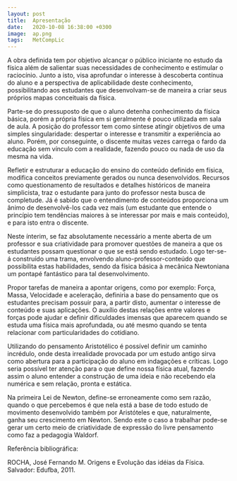 ```yaml
---
layout: post
title:  Apresentação
date:   2020-10-08 16:38:00 +0300
image:  ap.png
tags:   MetCompLic
---
```

A obra definida tem por objetivo alcançar o público iniciante no estudo da física além de salientar suas necessidades de conhecimento e estimular o raciocínio. Junto a isto, visa aprofundar o interesse à descoberta contínua do aluno e a perspectiva de aplicabilidade deste conhecimento, possibilitando aos estudantes que desenvolvam-se de maneira a criar seus próprios mapas conceituais da física.

Parte-se do pressuposto de que o aluno detenha conhecimento da física básica, porém a própria física em si geralmente é pouco utilizada em sala de aula. A posição do professor tem como síntese atingir objetivos de uma simples singularidade: despertar o interesse e transmitir a experiência ao aluno. Porém, por conseguinte, o discente muitas vezes carrega o fardo da educação sem vínculo com a realidade, fazendo pouco ou nada de uso da mesma na vida. 

Refletir e estruturar a educação do ensino do conteúdo definido em física, modifica conceitos previamente gerados ou nunca desenvolvidos. Recursos como questionamento de resultados e detalhes históricos de maneira simplicista, traz o estudante para junto do professor nesta busca de completude. Já é sabido que o entendimento de conteúdos proporciona um ânimo de desenvolvê-los cada vez mais (um estudante que entende o princípio tem tendências maiores à se interessar por mais e mais conteúdo), e para isto entra o discente.

Neste ínterim, se faz absolutamente necessário a mente aberta de um professor e sua criatividade para promover questões de maneira a que os estudantes possam questionar o que se está sendo estudado. Logo ter-se-á construído uma trama, envolvendo aluno-professor-conteúdo que possibilita estas habilidades, sendo da física básica à mecânica Newtoniana um pontapé fantástico para tal desenvolvimento.

Propor tarefas de maneira a apontar origens, como por exemplo: Força, Massa, Velocidade e aceleração, definiria a base do pensamento que os estudantes precisam possuir para, a partir disto, aumentar o interesse de conteúdo e suas aplicações. O auxílio destas relações entre valores e forças pode ajudar e definir dificuldades imensas que aparecem quando se estuda uma física mais aprofundada, ou até mesmo quando se tenta relacionar com particularidades do cotidiano.

Utilizando do pensamento Aristotélico é possível definir um caminho incrédulo, onde desta irrealidade provocada por um estudo antigo sirva como abertura para a participação do aluno em indagações e críticas. Logo seria possível ter atenção para o que define nossa física atual, fazendo assim o aluno entender a construção de uma ideia e não recebendo ela numérica e sem relação, pronta e estática.

Na primeira Lei de Newton, define-se erroneamente como sem razão, quando o que percebemos é que nela está a base de todo estudo de movimento desenvolvido também por Aristóteles e que, naturalmente, ganha seu crescimento em Newton. Sendo este o caso a trabalhar pode-se gerar um certo meio de criatividade de expressão do livre pensamento como faz a pedagogia Waldorf.




Referência bibliográfica:

ROCHA, José Fernando M. Origens e Evolução das idéias da Física. Salvador: Edufba, 2011.

